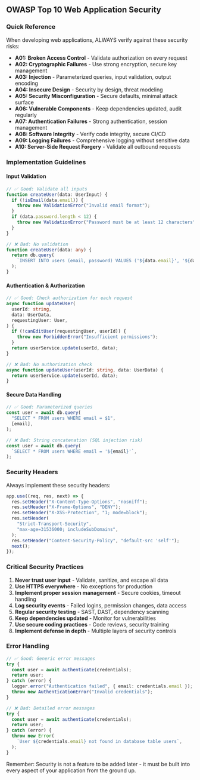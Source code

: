 ## OWASP Top 10 Web Application Security

### Quick Reference

When developing web applications, ALWAYS verify against these security risks:

- **A01: Broken Access Control** - Validate authorization on every request
- **A02: Cryptographic Failures** - Use strong encryption, secure key management
- **A03: Injection** - Parameterized queries, input validation, output encoding
- **A04: Insecure Design** - Security by design, threat modeling
- **A05: Security Misconfiguration** - Secure defaults, minimal attack surface
- **A06: Vulnerable Components** - Keep dependencies updated, audit regularly
- **A07: Authentication Failures** - Strong authentication, session management
- **A08: Software Integrity** - Verify code integrity, secure CI/CD
- **A09: Logging Failures** - Comprehensive logging without sensitive data
- **A10: Server-Side Request Forgery** - Validate all outbound requests

### Implementation Guidelines

#### Input Validation

```typescript
// ✅ Good: Validate all inputs
function createUser(data: UserInput) {
  if (!isEmail(data.email)) {
    throw new ValidationError("Invalid email format");
  }
  if (data.password.length < 12) {
    throw new ValidationError("Password must be at least 12 characters");
  }
}

// ❌ Bad: No validation
function createUser(data: any) {
  return db.query(
    `INSERT INTO users (email, password) VALUES ('${data.email}', '${data.password}')`,
  );
}
```

#### Authentication & Authorization

```typescript
// ✅ Good: Check authorization for each request
async function updateUser(
  userId: string,
  data: UserData,
  requestingUser: User,
) {
  if (!canEditUser(requestingUser, userId)) {
    throw new ForbiddenError("Insufficient permissions");
  }
  return userService.update(userId, data);
}

// ❌ Bad: No authorization check
async function updateUser(userId: string, data: UserData) {
  return userService.update(userId, data);
}
```

#### Secure Data Handling

```typescript
// ✅ Good: Parameterized queries
const user = await db.query(
  "SELECT * FROM users WHERE email = $1",
  [email],
);

// ❌ Bad: String concatenation (SQL injection risk)
const user = await db.query(
  `SELECT * FROM users WHERE email = '${email}'`,
);
```

### Security Headers

Always implement these security headers:

```typescript
app.use((req, res, next) => {
  res.setHeader("X-Content-Type-Options", "nosniff");
  res.setHeader("X-Frame-Options", "DENY");
  res.setHeader("X-XSS-Protection", "1; mode=block");
  res.setHeader(
    "Strict-Transport-Security",
    "max-age=31536000; includeSubDomains",
  );
  res.setHeader("Content-Security-Policy", "default-src 'self'");
  next();
});
```

### Critical Security Practices

1. **Never trust user input** - Validate, sanitize, and escape all data
2. **Use HTTPS everywhere** - No exceptions for production
3. **Implement proper session management** - Secure cookies, timeout handling
4. **Log security events** - Failed logins, permission changes, data access
5. **Regular security testing** - SAST, DAST, dependency scanning
6. **Keep dependencies updated** - Monitor for vulnerabilities
7. **Use secure coding practices** - Code reviews, security training
8. **Implement defense in depth** - Multiple layers of security controls

### Error Handling

```typescript
// ✅ Good: Generic error messages
try {
  const user = await authenticate(credentials);
  return user;
} catch (error) {
  logger.error("Authentication failed", { email: credentials.email });
  throw new AuthenticationError("Invalid credentials");
}

// ❌ Bad: Detailed error messages
try {
  const user = await authenticate(credentials);
  return user;
} catch (error) {
  throw new Error(
    `User ${credentials.email} not found in database table users`,
  );
}
```

Remember: Security is not a feature to be added later - it must be built into
every aspect of your application from the ground up.

